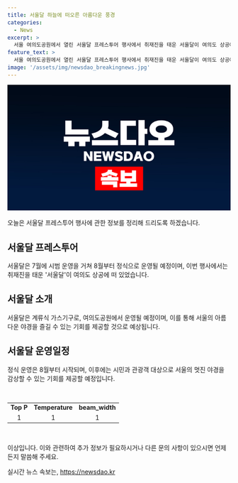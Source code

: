 ```yaml
---
title: 서울달 하늘에 떠오른 아름다운 풍경
categories:
  - News
excerpt: >
  서울 여의도공원에서 열린 서울달 프레스투어 행사에서 취재진을 태운 서울달이 여의도 상공에 떠있었다. 이 가스기구는 7월 시범 운영 후 8월부터 시민과 관광객 대상으로 정식 운영된다.
feature_text: >
  서울 여의도공원에서 열린 서울달 프레스투어 행사에서 취재진을 태운 서울달이 여의도 상공에 떠있었다. 이 가스기구는 7월 시범 운영 후 8월부터 시민과 관광객 대상으로 정식 운영된다.
image: '/assets/img/newsdao_breakingnews.jpg'
---
```


<p><img src="/assets/img/newsdao_breakingnews.jpg" alt="implanttips 속보" /></p>

<p>오늘은 서울달 프레스투어 행사에 관한 정보를 정리해 드리도록 하겠습니다.</p>

<h2 data-ke-size="size26">서울달 프레스투어</h2>

<p>서울달은 7월에 시범 운영을 거쳐 8월부터 정식으로 운영될 예정이며, 이번 행사에서는 취재진을 태운 '서울달'이 여의도 상공에 떠 있었습니다.</p>

<h2 data-ke-size="size26">서울달 소개</h2>

<p>서울달은 계류식 가스기구로, 여의도공원에서 운영될 예정이며, 이를 통해 서울의 아름다운 야경을 즐길 수 있는 기회를 제공할 것으로 예상됩니다.</p>

<h2 data-ke-size="size26">서울달 운영일정</h2>

<p>정식 운영은 8월부터 시작되며, 이후에는 시민과 관광객 대상으로 서울의 멋진 야경을 감상할 수 있는 기회를 제공할 예정입니다.</p>

<p data-ke-size="size16">&nbsp;</p>

<table>
   <tbody>
      <tr>
         <td style="text-align: center; height: 17px;"><b>Top P</b></td>
         <td style="text-align: center; height: 17px;"><b>Temperature</b></td>
         <td style="text-align: center; height: 17px;"><b>beam_width</b></td>
      </tr>
      <tr>
         <td style="text-align: center; height: 17px;">1</td>
         <td style="text-align: center; height: 17px;">1</td>
         <td style="text-align: center; height: 17px;">1</td>
      </tr>
   </tbody>
</table>

<p data-ke-size="size16">&nbsp;</p>

<p>이상입니다. 이와 관련하여 추가 정보가 필요하시거나 다른 문의 사항이 있으시면 언제든지 말씀해 주세요.</p>
실시간 뉴스 속보는, <a href="https://newsdao.kr" rel="dofollow">https://newsdao.kr</a>


